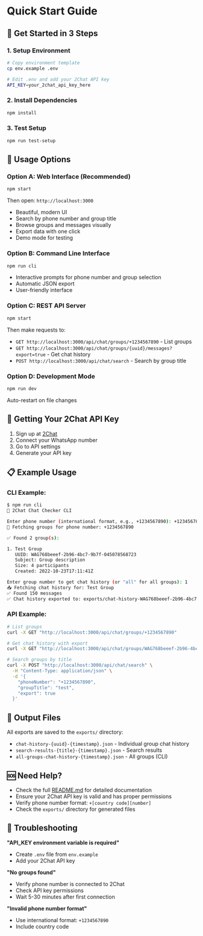 # Quick Start Guide

## 🚀 Get Started in 3 Steps

### 1. Setup Environment
```bash
# Copy environment template
cp env.example .env

# Edit .env and add your 2Chat API key
API_KEY=your_2chat_api_key_here
```

### 2. Install Dependencies
```bash
npm install
```

### 3. Test Setup
```bash
npm run test-setup
```

## 📱 Usage Options

### Option A: Web Interface (Recommended)
```bash
npm start
```
Then open: `http://localhost:3000`
- Beautiful, modern UI
- Search by phone number and group title
- Browse groups and messages visually
- Export data with one click
- Demo mode for testing

### Option B: Command Line Interface
```bash
npm run cli
```
- Interactive prompts for phone number and group selection
- Automatic JSON export
- User-friendly interface

### Option C: REST API Server
```bash
npm start
```
Then make requests to:
- `GET http://localhost:3000/api/chat/groups/+1234567890` - List groups
- `GET http://localhost:3000/api/chat/groups/{uuid}/messages?export=true` - Get chat history
- `POST http://localhost:3000/api/chat/search` - Search by group title

### Option D: Development Mode
```bash
npm run dev
```
Auto-restart on file changes

## 🔑 Getting Your 2Chat API Key

1. Sign up at [2Chat](https://2chat.co)
2. Connect your WhatsApp number
3. Go to API settings
4. Generate your API key

## 📋 Example Usage

### CLI Example:
```bash
$ npm run cli
🚀 2Chat Chat Checker CLI

Enter phone number (international format, e.g., +1234567890): +1234567890
📱 Fetching groups for phone number: +1234567890

✅ Found 2 group(s):

1. Test Group
   UUID: WAG768beeef-2b96-4bc7-9b7f-045078568723
   Subject: Group description
   Size: 4 participants
   Created: 2022-10-23T17:11:41Z

Enter group number to get chat history (or "all" for all groups): 1
📥 Fetching chat history for: Test Group
✅ Found 150 messages
✅ Chat history exported to: exports/chat-history-WAG768beeef-2b96-4bc7-9b7f-045078568723-2025-01-03T14-30-00-000Z.json
```

### API Example:
```bash
# List groups
curl -X GET "http://localhost:3000/api/chat/groups/+1234567890"

# Get chat history with export
curl -X GET "http://localhost:3000/api/chat/groups/WAG768beeef-2b96-4bc7-9b7f-045078568723/messages?export=true"

# Search groups by title
curl -X POST "http://localhost:3000/api/chat/search" \
  -H "Content-Type: application/json" \
  -d '{
    "phoneNumber": "+1234567890",
    "groupTitle": "test",
    "export": true
  }'
```

## 📁 Output Files

All exports are saved to the `exports/` directory:
- `chat-history-{uuid}-{timestamp}.json` - Individual group chat history
- `search-results-{title}-{timestamp}.json` - Search results
- `all-groups-chat-history-{timestamp}.json` - All groups (CLI)

## 🆘 Need Help?

- Check the full [README.md](README.md) for detailed documentation
- Ensure your 2Chat API key is valid and has proper permissions
- Verify phone number format: `+[country code][number]`
- Check the `exports/` directory for generated files

## 🔧 Troubleshooting

**"API_KEY environment variable is required"**
- Create `.env` file from `env.example`
- Add your 2Chat API key

**"No groups found"**
- Verify phone number is connected to 2Chat
- Check API key permissions
- Wait 5-30 minutes after first connection

**"Invalid phone number format"**
- Use international format: `+1234567890`
- Include country code 